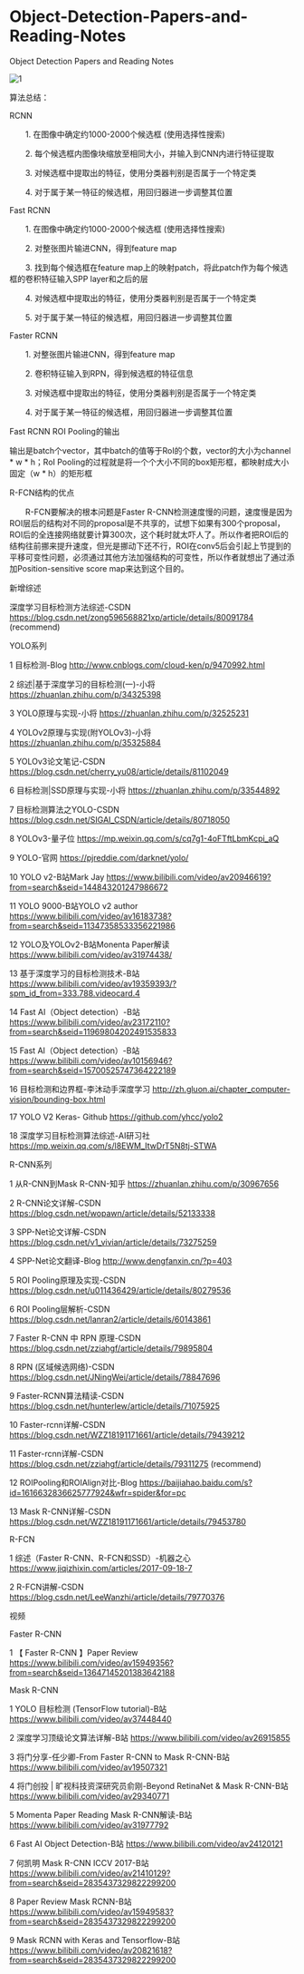 # Object-Detection-Papers-and-Reading-Notes
Object Detection Papers and Reading Notes

![1](https://github.com/ice609/Object-Detection-Papers-and-Reading-Notes/blob/master/deep_learning_object_detection_history.PNG)

算法总结：

RCNN 

　　1. 在图像中确定约1000-2000个候选框 (使用选择性搜索) 
  
　　2. 每个候选框内图像块缩放至相同大小，并输入到CNN内进行特征提取 
  
　　3. 对候选框中提取出的特征，使用分类器判别是否属于一个特定类 
  
　　4. 对于属于某一特征的候选框，用回归器进一步调整其位置 
  
Fast RCNN 

　　1. 在图像中确定约1000-2000个候选框 (使用选择性搜索) 
  
　　2. 对整张图片输进CNN，得到feature map 
  
　　3. 找到每个候选框在feature map上的映射patch，将此patch作为每个候选框的卷积特征输入SPP layer和之后的层 
  
　　4. 对候选框中提取出的特征，使用分类器判别是否属于一个特定类 
  
　　5. 对于属于某一特征的候选框，用回归器进一步调整其位置 
  
Faster RCNN 

　　1. 对整张图片输进CNN，得到feature map 
  
　　2. 卷积特征输入到RPN，得到候选框的特征信息 
  
　　3. 对候选框中提取出的特征，使用分类器判别是否属于一个特定类 
  
　　4. 对于属于某一特征的候选框，用回归器进一步调整其位置


Fast RCNN  ROI Pooling的输出

输出是batch个vector，其中batch的值等于RoI的个数，vector的大小为channel * w * h；RoI Pooling的过程就是将一个个大小不同的box矩形框，都映射成大小固定（w * h）的矩形框


R-FCN结构的优点

　　R-FCN要解决的根本问题是Faster R-CNN检测速度慢的问题，速度慢是因为ROI层后的结构对不同的proposal是不共享的，试想下如果有300个proposal，ROI后的全连接网络就要计算300次，这个耗时就太吓人了。所以作者把ROI后的结构往前挪来提升速度，但光是挪动下还不行，ROI在conv5后会引起上节提到的平移可变性问题，必须通过其他方法加强结构的可变性，所以作者就想出了通过添加Position-sensitive score map来达到这个目的。 




新增综述

深度学习目标检测方法综述-CSDN    https://blog.csdn.net/zong596568821xp/article/details/80091784  (recommend)


YOLO系列	

		
1	目标检测-Blog	http://www.cnblogs.com/cloud-ken/p/9470992.html

2	综述|基于深度学习的目标检测(一)-小将	https://zhuanlan.zhihu.com/p/34325398

3	YOLO原理与实现-小将	https://zhuanlan.zhihu.com/p/32525231

4	YOLOv2原理与实现(附YOLOv3)-小将	https://zhuanlan.zhihu.com/p/35325884

5	YOLOv3论文笔记-CSDN	https://blog.csdn.net/cherry_yu08/article/details/81102049

6	目标检测|SSD原理与实现-小将	https://zhuanlan.zhihu.com/p/33544892

7	目标检测算法之YOLO-CSDN	https://blog.csdn.net/SIGAI_CSDN/article/details/80718050

8	YOLOv3-量子位	https://mp.weixin.qq.com/s/cq7g1-4oFTftLbmKcpi_aQ

9	YOLO-官网	https://pjreddie.com/darknet/yolo/

10	YOLO v2-B站Mark Jay	https://www.bilibili.com/video/av20946619?from=search&seid=144843201247986672

11	YOLO 9000-B站YOLO v2 author	https://www.bilibili.com/video/av16183738?from=search&seid=11347358533356221986

12	YOLO及YOLOv2-B站Monenta Paper解读	https://www.bilibili.com/video/av31974438/

13	基于深度学习的目标检测技术-B站	https://www.bilibili.com/video/av19359393/?spm_id_from=333.788.videocard.4

14	Fast AI（Object detection）-B站	https://www.bilibili.com/video/av23172110?from=search&seid=11969804202491535833

15	Fast AI（Object detection）-B站	https://www.bilibili.com/video/av10156946?from=search&seid=15700525747364222189

16	目标检测和边界框-李沐动手深度学习	http://zh.gluon.ai/chapter_computer-vision/bounding-box.html

17	YOLO V2 Keras- Github	https://github.com/yhcc/yolo2

18	深度学习目标检测算法综述-AI研习社	https://mp.weixin.qq.com/s/l8EWM_ItwDrT5N8tj-STWA






R-CNN系列	

		
1	从R-CNN到Mask R-CNN-知乎	https://zhuanlan.zhihu.com/p/30967656

2	R-CNN论文详解-CSDN	https://blog.csdn.net/wopawn/article/details/52133338

3	SPP-Net论文详解-CSDN	https://blog.csdn.net/v1_vivian/article/details/73275259

4	SPP-Net论文翻译-Blog	http://www.dengfanxin.cn/?p=403

5	ROI Pooling原理及实现-CSDN	https://blog.csdn.net/u011436429/article/details/80279536

6	ROI Pooling层解析-CSDN	https://blog.csdn.net/lanran2/article/details/60143861

7	Faster R-CNN 中 RPN 原理-CSDN	https://blog.csdn.net/zziahgf/article/details/79895804

8	 RPN (区域候选网络)-CSDN	https://blog.csdn.net/JNingWei/article/details/78847696

9	Faster-RCNN算法精读-CSDN	https://blog.csdn.net/hunterlew/article/details/71075925

10      Faster-rcnn详解-CSDN     https://blog.csdn.net/WZZ18191171661/article/details/79439212

11      Faster-rcnn详解-CSDN     https://blog.csdn.net/zziahgf/article/details/79311275  (recommend)

12	ROIPooling和ROIAlign对比-Blog	https://baijiahao.baidu.com/s?id=1616632836625777924&wfr=spider&for=pc

13	Mask R-CNN详解-CSDN	https://blog.csdn.net/WZZ18191171661/article/details/79453780

R-FCN

1       综述（Faster R-CNN、R-FCN和SSD）-机器之心        https://www.jiqizhixin.com/articles/2017-09-18-7

2       R-FCN讲解-CSDN      https://blog.csdn.net/LeeWanzhi/article/details/79770376

视频

Faster R-CNN

1      【 Faster R-CNN 】Paper Review  https://www.bilibili.com/video/av15949356?from=search&seid=13647145201383642188

Mask R-CNN

1      YOLO 目标检测 (TensorFlow tutorial)-B站    https://www.bilibili.com/video/av37448440

2      深度学习顶级论文算法详解-B站          https://www.bilibili.com/video/av26915855

3      将门分享-任少卿-From Faster R-CNN to Mask R-CNN-B站    https://www.bilibili.com/video/av19507321

4      将门创投 | 旷视科技资深研究员俞刚-Beyond RetinaNet & Mask R-CNN-B站   https://www.bilibili.com/video/av29340771

5      Momenta Paper Reading Mask R-CNN解读-B站     https://www.bilibili.com/video/av31977792

6      Fast AI Object Detection-B站      https://www.bilibili.com/video/av24120121

7      何凯明 Mask R-CNN ICCV 2017-B站     https://www.bilibili.com/video/av21410129?from=search&seid=2835437329822299200

8      Paper Review Mask RCNN-B站          https://www.bilibili.com/video/av15949583?from=search&seid=2835437329822299200

9      Mask RCNN with Keras and Tensorflow-B站      https://www.bilibili.com/video/av20821618?from=search&seid=2835437329822299200
